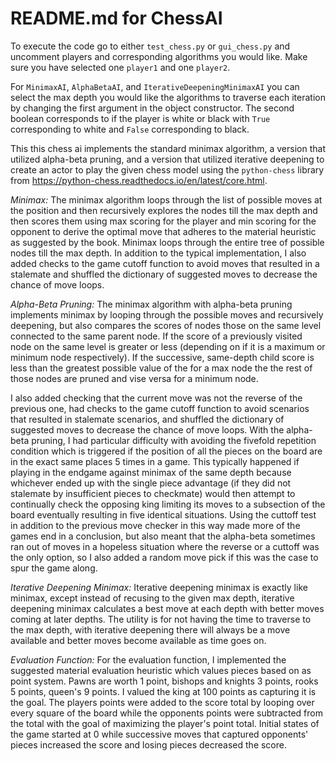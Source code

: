 # README.md for ChessAI

To execute the code go to either `test_chess.py` or `gui_chess.py` and uncomment players and corresponding algorithms you would like. Make sure you have selected one `player1` and one `player2`. 

For `MinimaxAI`, `AlphaBetaAI`, and `IterativeDeepeningMinimaxAI` you can select the max depth you would like the algorithms to traverse each iteration by changing the first argument in the object constructor. The second boolean corresponds to if the player is white or black with `True` corresponding to white and `False` corresponding to black.

This this chess ai implements the standard minimax algorithm, a version that utilized alpha-beta pruning, and a version that utilized iterative deepening to create an actor to play the given chess model using the `python-chess` library from <https://python-chess.readthedocs.io/en/latest/core.html>.

*Minimax:* The minimax algorithm loops through the list of possible moves at the position and then recursively explores the nodes till the max depth and then scores them using max scoring for the player and min scoring for the opponent to derive the optimal move that adheres to the material heuristic as suggested by the book. Minimax loops through the entire tree of possible nodes till the max depth. In addition to the typical implementation, I also added checks to the game cutoff function to avoid moves that resulted in a stalemate and shuffled the dictionary of suggested moves to decrease the chance of move loops. 

*Alpha-Beta Pruning:* The minimax algorithm with alpha-beta pruning implements minimax by looping through the possible moves and recursively deepening, but also compares the scores of nodes those on the same level connected to the same parent node. If the score of a previously visited node on the same level is greater or less (depending on if it is a maximum or minimum node respectively). If the successive, same-depth child score is less than the greatest possible value of the for a max node the the rest of those nodes are pruned and vise versa for a minimum node. 

I also added checking that the current move was not the reverse of the previous one, had checks to the game cutoff function to avoid scenarios that resulted in stalemate scenarios, and shuffled the dictionary of suggested moves to decrease the chance of move loops. With the alpha-beta pruning, I had particular difficulty with avoiding the fivefold repetition condition which is triggered if the position of all the pieces on the board are in the exact same places 5 times in a game. This typically happened if playing in the endgame against minimax of the same depth because whichever ended up with the single piece advantage (if they did not stalemate by insufficient pieces to checkmate) would then attempt to continually check the opposing king limiting its moves to a subsection of the board eventually resulting in five identical situations. Using the cuttoff test in addition to the previous move checker in this way made more of the games end in a conclusion, but also meant that the alpha-beta sometimes ran out of moves in a hopeless situation where the reverse or a cuttoff was the only option, so I also added a random move pick if this was the case to spur the game along. 

*Iterative Deepening Minimax:* Iterative deepening minimax is exactly like minimax, except instead of recusing to the given max depth, iterative deepening minimax calculates a best move at each depth with better moves coming at later depths. The utility is for not having the time to traverse to the max depth, with iterative deepening there will always be a move available and better moves become available as time goes on.  

*Evaluation Function:* For the evaluation function, I implemented the suggested material evaluation heuristic which values pieces based on as point system. Pawns are worth 1 point, bishops and knights 3 points, rooks 5 points, queen's 9 points. I valued the king at 100 points as capturing it is the goal. The players points were added to the score total by looping over every square of the board while the opponents points were subtracted from the total with the goal of maximizing the player's point total. Initial states of the game started at 0 while successive moves that captured opponents' pieces increased the score and losing pieces decreased the score.    

